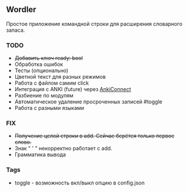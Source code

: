 ## Wordler
Простое приложение командной строки для расширения словарного запаса.

### TODO 
- ~~Добавить ключ ready: bool~~ 
- Обработка ошибок
- Тесты (опционально)
- Цветной текст для разных режимов
- Работа с файлом самим click
- Интеграция с ANKI (future) через [AnkiConnect](https://foosoft.net/projects/anki-connect/)
- Разбиение по модулям
- Автоматическое удаление просроченных записей #toggle
- Работа с разными языками

### FIX
- ~~Получение целой строки в add. Сейчас берётся только первое слово.~~
- Знак " ' " некорректно работает с add.
- Грамматика вывода

### Tags
- toggle - возможность вкл/выкл опцию в config.json
